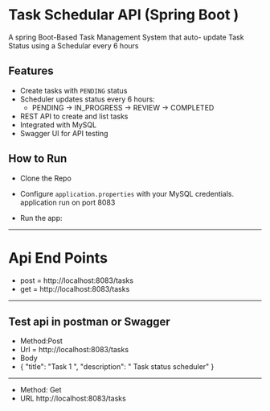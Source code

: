 # Task Schedular API (Spring Boot ) 
A spring Boot-Based Task Management System that auto- update Task Status using a Schedular every 6 hours 

##  Features

- Create tasks with `PENDING` status
- Scheduler updates status every 6 hours:
  - PENDING → IN_PROGRESS → REVIEW → COMPLETED
- REST API to create and list tasks
- Integrated with MySQL
- Swagger UI for API testing
  

## How to Run 
- Clone the Repo
   
- Configure `application.properties` with your MySQL credentials.  application run on port 8083
- Run the app:
-----------------------------------------------------------------------------------------------
# Api End Points 
- post  = http://localhost:8083/tasks
- get  =  http://localhost:8083/tasks
------------------------------------------------------------------------------------------------
## Test api in postman or Swagger 
- Method:Post
- Url = http://localhost:8083/tasks
- Body
- {
  "title": "Task 1 ",
  "description": " Task status scheduler" }

----------------------------------------------------------------------------------------
- Method: Get
- URL http://localhost:8083/tasks
